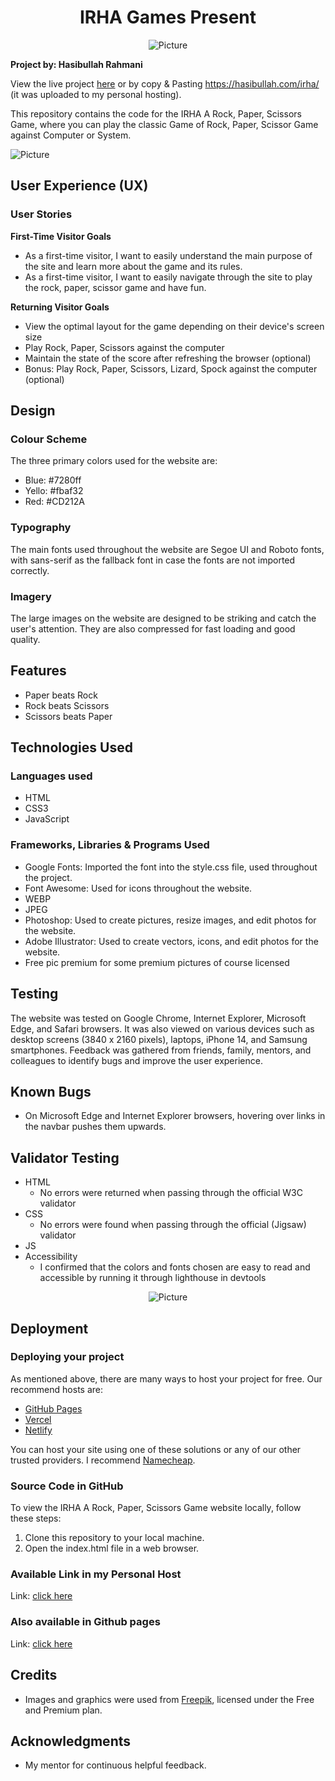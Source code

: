 
<h1 align="center">IRHA Games Present</h1>

<p align="center">
  <img src="https://hasibullah.com/as/logo4.jpg" alt="Picture">
</p>

**Project by: Hasibullah Rahmani**

View the live project [here](https://hasibullah.com/irha) or by copy & Pasting https://hasibullah.com/irha/ (it was uploaded to my personal hosting).

This repository contains the code for the IRHA A Rock, Paper, Scissors Game, where you can play the classic Game of Rock, Paper, Scissor Game against Computer or System.

![Picture](https://hasibullah.com/as/screenshot.PNG)

## User Experience (UX)

### User Stories

**First-Time Visitor Goals**
- As a first-time visitor, I want to easily understand the main purpose of the site and learn more about the game and its rules.
- As a first-time visitor, I want to easily navigate through the site to play the rock, paper, scissor game and have fun.


**Returning Visitor Goals**
- View the optimal layout for the game depending on their device's screen size
- Play Rock, Paper, Scissors against the computer
- Maintain the state of the score after refreshing the browser (optional)
- Bonus: Play Rock, Paper, Scissors, Lizard, Spock against the computer (optional)



## Design

### Colour Scheme

The three primary colors used for the website are:
- Blue: #7280ff
- Yello: #fbaf32
- Red: #CD212A

### Typography

The main fonts used throughout the website are Segoe UI and Roboto fonts, with sans-serif as the fallback font in case the fonts are not imported correctly.

### Imagery

The large images on the website are designed to be striking and catch the user's attention. They are also compressed for fast loading and good quality.

## Features

- Paper beats Rock
- Rock beats Scissors
- Scissors beats Paper

## Technologies Used

### Languages used

- HTML
- CSS3
- JavaScript

### Frameworks, Libraries & Programs Used

- Google Fonts: Imported the font into the style.css file, used throughout the project.
- Font Awesome: Used for icons throughout the website.
- WEBP
- JPEG
- Photoshop: Used to create pictures, resize images, and edit photos for the website.
- Adobe Illustrator: Used to create vectors, icons, and edit photos for the website.
- Free pic premium for some premium pictures of course licensed 

## Testing

The website was tested on Google Chrome, Internet Explorer, Microsoft Edge, and Safari browsers. It was also viewed on various devices such as desktop screens (3840 x 2160 pixels), laptops, iPhone 14, and Samsung smartphones. Feedback was gathered from friends, family, mentors, and colleagues to identify bugs and improve the user experience.

## Known Bugs
- On Microsoft Edge and Internet Explorer browsers, hovering over links in the navbar pushes them upwards.

## Validator Testing
- HTML
   - No errors were returned when passing through the official W3C validator
- CSS
  - No errors were found when passing through the official (Jigsaw) validator
- JS
- Accessibility
  - I confirmed that the colors and fonts chosen are easy to read and accessible by running it through lighthouse in devtools

<p align="center">
  <img src="https://hasibullah.com/as/test.PNG" alt="Picture">
</p>

## Deployment
### Deploying your project
As mentioned above, there are many ways to host your project for free. Our recommend hosts are:

- [GitHub Pages](https://pages.github.com/)
- [Vercel](https://vercel.com/)
- [Netlify](https://www.netlify.com/)


You can host your site using one of these solutions or any of our other trusted providers. I recommend [Namecheap](https://www.namecheap.com/).

### Source Code in GitHub

To view the IRHA A Rock, Paper, Scissors Game website locally, follow these steps:
1. Clone this repository to your local machine.
2. Open the index.html file in a web browser.

### Available Link in my Personal Host

Link: [click here](https://hasibullah.com/irha/)

### Also available in Github pages 
Link: [click here](https://ihr2295.github.io/irha_games/src/)

## Credits

- Images and graphics were used from [Freepik](https://www.freepik.com/), licensed under the Free and Premium plan.

## Acknowledgments

- My mentor for continuous helpful feedback.
